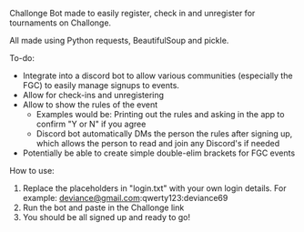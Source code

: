 Challonge Bot made to easily register, check in and unregister for tournaments on Challonge.

All made using Python requests, BeautifulSoup and pickle.

To-do:
- Integrate into a discord bot to allow various communities (especially the FGC) to easily manage signups to events.
- Allow for check-ins and unregistering
- Allow to show the rules of the event
  - Examples would be: Printing out the rules and asking in the app to confirm "Y or N" if you agree
  - Discord bot automatically DMs the person the rules after signing up, which allows the person to read and join any Discord's if needed
- Potentially be able to create simple double-elim brackets for FGC events

How to use:
1) Replace the placeholders in "login.txt" with your own login details. For example: deviance@gmail.com:qwerty123:deviance69
2) Run the bot and paste in the Challonge link
3) You should be all signed up and ready to go!
